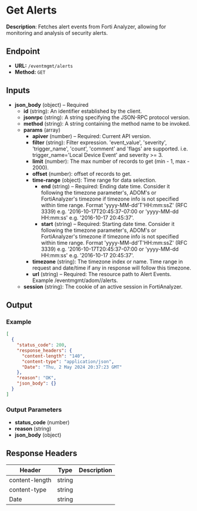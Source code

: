 # Get Alerts

**Description**: Fetches alert events from Forti Analyzer, allowing for monitoring and analysis of security alerts.

## Endpoint

- **URL:** `/eventmgmt/alerts`
- **Method:** `GET`
## Inputs

- **json_body** (object) – Required
  - **id** (string): An identifier established by the client.
  - **jsonrpc** (string): A string specifying the JSON-RPC protocol version.
  - **method** (string): A string containing the method name to be invoked.
  - **params** (array)
    - **apiver** (number) – Required: Current API version.
    - **filter** (string): Filter expression. 'event_value', 'severity', 'trigger_name', 'count', 'comment' and 'flags' are supported. i.e. trigger_name='Local Device Event' and severity >= 3.
    - **limit** (number): The max number of records to get (min - 1, max - 2000).
    - **offset** (number): offset of records to get.
    - **time-range** (object): Time range for data selection.
      - **end** (string) – Required: Ending date time. Consider it following the timezone parameter's, ADOM's or FortiAnalyzer's timezone if timezone info is not specified within time range. Format 'yyyy-MM-dd'T'HH:mm:ssZ' (RFC 3339) e.g. '2016-10-17T20:45:37-07:00 or 'yyyy-MM-dd HH:mm:ss' e.g. '2016-10-17 20:45:37'.
      - **start** (string) – Required: Starting date time. Consider it following the timezone parameter's, ADOM's or FortiAnalyzer's timezone if timezone info is not specified within time range. Format 'yyyy-MM-dd'T'HH:mm:ssZ' (RFC 3339) e.g. '2016-10-17T20:45:37-07:00 or 'yyyy-MM-dd HH:mm:ss' e.g. '2016-10-17 20:45:37'.
    - **timezone** (string): The timezone index or name. Time range in request and date/time if any in response will follow this timezone.
    - **url** (string) – Required: The resource path to Alert Events. Example /eventmgmt/adom/<adom-name>/alerts.
  - **session** (string): The cookie of an active session in FortiAnalyzer.
## Output

### Example

```json
[
  {
    "status_code": 200,
    "response_headers": {
      "content-length": "140",
      "content-type": "application/json",
      "Date": "Thu, 2 May 2024 20:37:23 GMT"
    },
    "reason": "OK",
    "json_body": {}
  }
]
```
### Output Parameters

- **status_code** (number)
- **reason** (string)
- **json_body** (object)
## Response Headers

| Header | Type | Description |
|--------|------|-------------|
| content-length | string |  |
| content-type | string |  |
| Date | string |  |